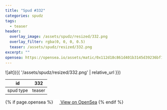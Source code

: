 ```yaml
---
title: "Spud #332"
categories: spudz
tags:
  - teaser
header:
  overlay_image: /assets/spudz/resized/332.png
  overlay_filter: rgba(0, 0, 0, 0.5)
  teaser: /assets/spudz/resized/332.png
excerpt: ""
opensea: https://opensea.io/assets/matic/0x112d18c861d401b3145d39236bf149f01e18beed/332
---
```

![alt]({{ '/assets/spudz/resized/332.png' | relative_url }})

| id | 332 |
|-|-|
| spud type | teaser |

{% if page.opensea %}
<a href="{{page.opensea}}" class="btn btn--info" onclick="window.open(this.href, '_blank'); return false;"><img src="/assets/images/opensea.svg" width="16px"><span>  View on OpenSea</span></a>
{% endif %}

